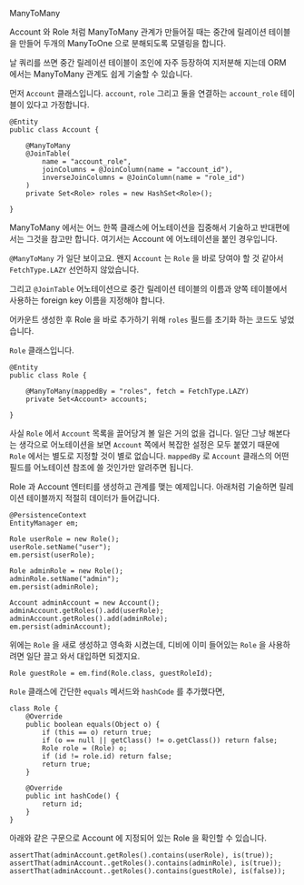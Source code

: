 ManyToMany

Account 와 Role 처럼 ManyToMany 관계가 만들어질 때는
중간에 릴레이션 테이블을 만들어 두개의 ManyToOne 으로 분해되도록 모델링을 합니다.

날 쿼리를 쓰면 중간 릴레이션 테이블이 조인에 자주 등장하여 지저분해 지는데
ORM 에서는 ManyToMany 관계도 쉽게 기술할 수 있습니다.

먼저 `Account` 클래스입니다.
`account`, `role` 그리고 둘을 연결하는 `account_role` 테이블이 있다고 가정합니다.

	@Entity
	public class Account {
	
		@ManyToMany
		@JoinTable(
			name = "account_role",
			joinColumns = @JoinColumn(name = "account_id"),
			inverseJoinColumns = @JoinColumn(name = "role_id")
		)
		private Set<Role> roles = new HashSet<Role>();
	
	}

ManyToMany 에서는 어느 한쪽 클래스에 어노테이션을 집중해서 기술하고 반대편에서는 그것을 참고만 합니다.
여기서는 Account 에 어노테이션을 붙인 경우입니다.

`@ManyToMany` 가 일단 보이고요.
왠지 `Account` 는 `Role` 을 바로 당여야 할 것 같아서 `FetchType.LAZY` 선언하지 않았습니다.

그리고 `@JoinTable` 어노테이션으로 중간 릴레이션 테이블의 이름과
양쪽 테이블에서 사용하는 foreign key 이름을 지정해야 합니다.

어카운트 생성한 후 Role 을 바로 추가하기 위해 `roles` 필드를 초기화 하는 코드도 넣었습니다.

`Role` 클래스입니다.

	@Entity
	public class Role {
	
		@ManyToMany(mappedBy = "roles", fetch = FetchType.LAZY)
		private Set<Account> accounts;
	
	}

사실 `Role` 에서 `Account` 목록을 끌어당겨 볼 일은 거의 없을 겁니다.
일단 그냥 해본다는 생각으로 어노테이션을 보면
`Account` 쪽에서 복잡한 설정은 모두 붙였기 때문에 `Role` 에서는 별도로 지정할 것이 별로 없습니다.
`mappedBy` 로 `Account` 클래스의 어떤 필드를 어노테이션 참조에 쓸 것인가만 알려주면 됩니다.

Role 과 Account 엔터티를 생성하고 관계를 맺는 예제입니다.
아래처럼 기술하면 릴레이션 테이블까지 적절히 데이터가 들어갑니다.

	@PersistenceContext
	EntityManager em;
	
	Role userRole = new Role();
	userRole.setName("user");
	em.persist(userRole);
	
	Role adminRole = new Role();
	adminRole.setName("admin");
	em.persist(adminRole);
	
	Account adminAccount = new Account();
	adminAccount.getRoles().add(userRole);
	adminAccount.getRoles().add(adminRole);
	em.persist(adminAccount);

위에는 `Role` 을 새로 생성하고 영속화 시켰는데,
디비에 이미 들어있는 `Role` 을 사용하려면 일단 끌고 와서 대입하면 되겠지요.

	Role guestRole = em.find(Role.class, guestRoleId);

`Role` 클래스에 간단한 `equals` 메서드와 `hashCode` 를 추가했다면,
	
	class Role {
		@Override
		public boolean equals(Object o) {
			if (this == o) return true;
			if (o == null || getClass() != o.getClass()) return false;
			Role role = (Role) o;
			if (id != role.id) return false;
			return true;
		}
	
		@Override
		public int hashCode() {
			return id;
		}
	}


아래와 같은 구문으로 Account 에 지정되어 있는 Role 을 확인할 수 있습니다.

	assertThat(adminAccount.getRoles().contains(userRole), is(true));
	assertThat(adminAccount..getRoles().contains(adminRole), is(true));
	assertThat(adminAccount..getRoles().contains(guestRole), is(false));
	
	
